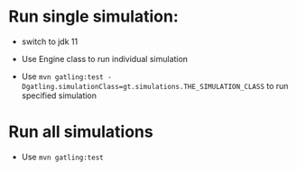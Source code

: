# Run single simulation:

- switch to jdk 11

- Use Engine class to run individual simulation
- Use `mvn gatling:test -Dgatling.simulationClass=gt.simulations.THE_SIMULATION_CLASS` to run specified simulation

# Run all simulations
- Use `mvn gatling:test` 

